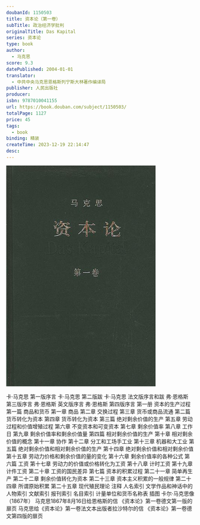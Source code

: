```yaml
---
doubanId: 1150503
title: 资本论（第一卷）
subTitle: 政治经济学批判
originalTitle: Das Kapital
series: 资本论
type: book
author: 
  - 马克思
score: 9.3
datePublished: 2004-01-01
translator: 
  - 中共中央马克思恩格斯列宁斯大林著作编译局
publisher: 人民出版社
producer: 
isbn: 9787010041155
url: https://book.douban.com/subject/1150503/
totalPage: 1127
price: 45
tags:  
  - book
binding: 精装
createTime: 2023-12-19 22:14:47
desc: 
---
```


![image](assets/s1114142.jpg)

卡·马克思 第一版序言
卡·马克思 第二版跋
卡·马克思 法文版序言和跋
弗·恩格斯 第三版序言
弗·恩格斯 英文版序言
弗·恩格斯 第四版序言
第一册 资本的生产过程
第一篇 商品和货币
第一章	商品
第二章	交换过程
第三章	货币或商品流通
第二篇 货币转化为资本
第四章	货币转化为资本
第三篇 绝对剩余价值的生产
第五章	劳动过程和价值增殖过程
第六章	不变资本和可变资本
第七章	剩余价值率
第八章	工作日
第九章	剩余价值率和剩余价值量
第四篇 相对剩余价值的生产
第十章	相对剩余价值的概念
第十一章 协作
第十二章 分工和工场手工业
第十三章 机器和大工业
第五篇 绝对剩余价值和相对剩余价值的生产
第十四章 绝对剩余价值和相对剩余价值
第十五章 劳动力价格和剩余价值的量的变化
第十六章 剩余价值率的各种公式
第六篇 工资
第十七章 劳动力的价值或价格转化为工资
第十八章 计时工资
第十九章 计件工资
第二十章 工资的国民差异
第七篇 资本的积累过程
第二十一章 简单再生产
第二十二章 剩余价值转化为资本
第二十三章 资本主义积累的一般规律
第二十四章 所谓原始积累
第二十五章 现代殖民理论
注释
人名索引
文学作品和神话中的人物索引
文献索引
报刊索引
名目索引
计量单位和货币名称表
插图
卡尔·马克思像（1867年）
马克思1867年8月16日给恩格斯的信
《资本论》第一卷德文第一版的扉页
马克思给《资本论》第一卷法文本出版者拉沙特尔的信
《资本论》第一卷德文第四版的扉页
